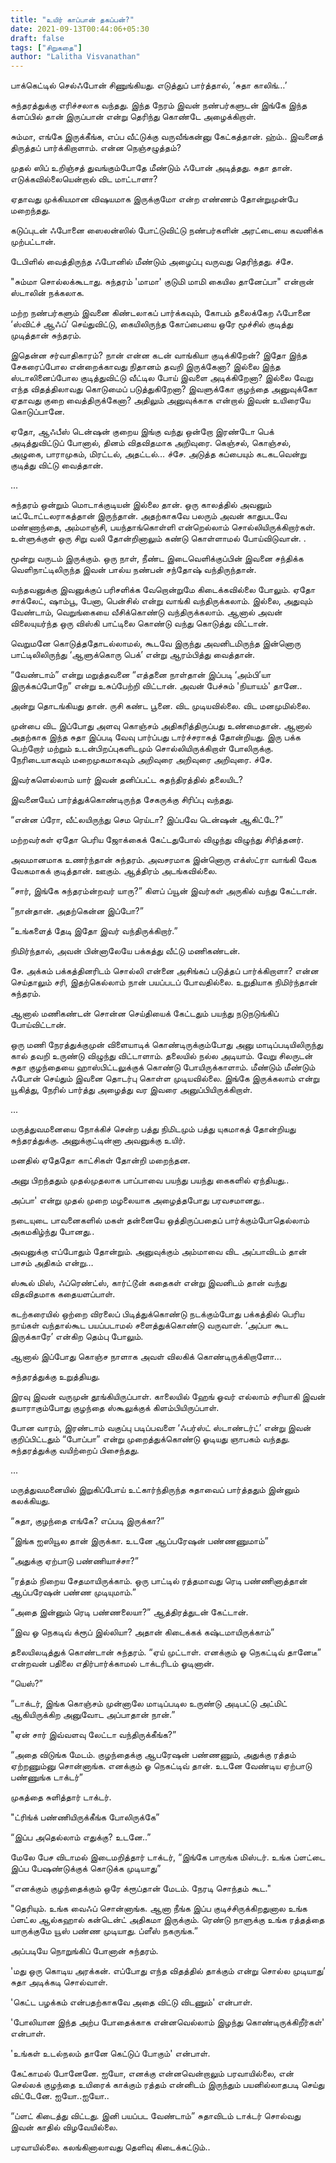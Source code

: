 ```yaml
---
title: "உயிர் காப்பான் தகப்பன்?"
date: 2021-09-13T00:44:06+05:30
draft: false
tags: ["சிறுகதை"]
author: "Lalitha Visvanathan"
---
```


பாக்கெட்டில் செல்ஃபோன் சிணுங்கியது. எடுத்துப் பார்த்தால், ‘சுதா காலிங்…’

சுந்தரத்துக்கு எரிச்சலாக வந்தது. இந்த நேரம் இவன் நண்பர்களுடன் இங்கே இந்த க்ளப்பில் தான் இருப்பான் என்று தெரிந்து கொண்டே அழைக்கிறாள். 

சும்மா, எங்கே இருக்கீங்க, எப்ப வீட்டுக்கு வருவீங்கன்னு கேட்கத்தான். ஹ்ம்.. இவனைத் திருத்தப் பார்க்கிறாளாம். என்ன நெஞ்சழுத்தம்?

முதல் ஸிப் உறிஞ்சத் துவங்கும்போதே மீண்டும் ஃபோன் அடித்தது. சுதா தான். எடுக்கவில்லையென்றால் விட மாட்டாளா? 

ஏதாவது முக்கியமான விஷயமாக இருக்குமோ என்ற எண்ணம் தோன்றுமுன்பே மறைந்தது. 

கடுப்புடன் ஃபோனை ஸைலன்ஸில் போட்டுவிட்டு  நண்பர்களின் அரட்டையை கவனிக்க முற்பட்டான்.

டேபிளில் வைத்திருந்த ஃபோனில் மீண்டும் அழைப்பு வருவது தெரிந்தது. ச்சே.

"சும்மா சொல்லக்கூடாது.  சுந்தரம் 'மாமா' குடுமி மாமி  கையில தானேப்பா" என்றான் ஸ்டாலின் நக்கலாக.

மற்ற  நண்பர்களும் இவனை கிண்டலாகப் பார்க்கவும், கோபம் தலைக்கேற ஃபோனை ‘ஸ்விட்ச் ஆஃப்’ செய்துவிட்டு, கையிலிருந்த கோப்பையை ஒரே மூச்சில் குடித்து முடித்தான் சுந்தரம்.  

இதென்ன சர்வாதிகாரம்? நான் என்ன கடன் வாங்கியா குடிக்கிறேன்? இதோ இந்த சேகரைப்போல என்றைக்காவது நிதானம் தவறி இருக்கேனா? இல்லை இந்த ஸ்டாலினைப்போல குடித்துவிட்டு வீட்டில போய் இவளை அடிக்கிறேனா? இல்லை வேறு எந்த விதத்திலாவது கொடுமைப் படுத்துகிறேனா? இவளுக்கோ குழந்தை அனுவுக்கோ ஏதாவது குறை வைத்திருக்கேனா? அதிலும் அனுவுக்காக என்றால் இவன் உயிரையே கொடுப்பானே.

ஏதோ, ஆஃபீஸ் டென்ஷன்   குறைய  இங்கு வந்து ஒன்றோ இரண்டோ பெக் அடித்துவிட்டுப் போனால், தினம் விதவிதமாக அறிவுரை. கெஞ்சல், கொஞ்சல், அழுகை, பாராமுகம், மிரட்டல், அதட்டல்…  ச்சே. அடுத்த கப்பையும் கடகடவென்று குடித்து விட்டு வைத்தான்.

...

       

சுந்தரம் ஒன்றும் மொடாக்குடியன் இல்லை தான். ஒரு காலத்தில் அவனும் டீட்டோட்டலராகத்தான் இருந்தான். அதற்காகவே பலரும் அவன் காதுபடவே மண்ணாந்தை, அம்மாஞ்சி, பயந்தாங்கொள்ளி என்றெல்லாம் சொல்லியிருக்கிறார்கள்.  உள்ளுக்குள் ஒரு சிறு வலி தோன்றினாலும் கண்டு கொள்ளாமல் போய்விடுவான். .

மூன்று வருடம் இருக்கும். ஒரு நாள், நீண்ட இடைவெளிக்குப்பின் இவனை சந்திக்க வெளிநாட்டிலிருந்த இவன் பால்ய நண்பன் சந்தோஷ் வந்திருந்தான். 

வந்தவனுக்கு இவனுக்குப் பரிசளிக்க வேறொன்றுமே கிடைக்கவில்லை போலும். ஏதோ சாக்லேட், ஷாம்பூ, பேனா, பென்சில் என்று வாங்கி வந்திருக்கலாம். இல்லை, அதுவும் வேண்டாம், வெறுங்கையை வீசிக்கொண்டு வந்திருக்கலாம். ஆனால் அவன் விலையுயர்ந்த ஒரு விஸ்கி பாட்டிலை கொண்டு வந்து கொடுத்து விட்டான். 

வெறுமனே கொடுத்ததோடல்லாமல், கூடவே இருந்து அவனிடமிருந்த இன்னொரு பாட்டிலிலிருந்து ‘ஆளுக்கொரு பெக்’ என்று ஆரம்பித்து வைத்தான்.

“வேண்டாம்” என்று மறுத்தவனை “எத்தனை நாள்தான் இப்படி ‘அம்பி’யா இருக்கப்போறே” என்று உசுப்பேற்றி விட்டான். அவன் பேச்சும் 'நியாயம்' தானே..

   

அன்று தொடங்கியது தான். ருசி கண்ட பூனை. விட முடியவில்லை. விட மனமுமில்லை. 

முன்பை விட இப்போது அளவு கொஞ்சம் அதிகரித்திருப்பது உண்மைதான். ஆனால் அதற்காக இந்த சுதா இப்படி வேவு பார்ப்பது டார்ச்சராகத் தோன்றியது. இரு பக்க பெற்றோர் மற்றும் உடன்பிறப்புகளிடமும் சொல்லியிருக்கிறாள் போலிருக்கு. நேரிடையாகவும் மறைமுகமாகவும் அறிவுரை அறிவுரை அறிவுரை. ச்சே.

இவர்களெல்லாம் யார் இவன் தனிப்பட்ட சுதந்திரத்தில் தலையிட?

இவனையேப் பார்த்துக்கொண்டிருந்த சேகருக்கு சிரிப்பு வந்தது. 

“என்ன ப்ரோ, வீட்லயிருந்து செம ரெய்டா? இப்பவே டென்ஷன் ஆகிட்டே?” 

மற்றவர்கள் ஏதோ பெரிய ஜோக்கைக் கேட்டதுபோல் விழுந்து விழுந்து சிரித்தனர்.

அவமானமாக உணர்ந்தான் சுந்தரம். அவசரமாக இன்னொரு எக்ஸ்ட்ரா வாங்கி வேக வேகமாகக் குடித்தான். ஊகும். ஆத்திரம் அடங்கவில்லை. 

“சார், இங்கே சுந்தரம்ன்றவர் யாரு?” கிளப் ப்யூன் இவர்கள் அருகில் வந்து கேட்டான்.

“நான்தான். அதற்கென்ன இப்போ?”

“உங்களைத் தேடி இதோ இவர் வந்திருக்கிறார்.”

நிமிர்ந்தால், அவன் பின்னாலேயே பக்கத்து வீட்டு மணிகண்டன். 

சே. அக்கம் பக்கத்தினரிடம் சொல்லி என்னை அசிங்கப் படுத்தப் பார்க்கிறாளா? என்ன செய்தாலும் சரி, இதற்கெல்லாம் நான் பயப்படப் போவதில்லை. உறுதியாக நிமிர்ந்தான் சுந்தரம்.

ஆனால் மணிகண்டன் சொன்ன செய்தியைக் கேட்டதும் பயந்து நடுநடுங்கிப் போய்விட்டான். 

ஒரு மணி நேரத்துக்குமுன் விளையாடிக் கொண்டிருக்கும்போது அனு மாடிப்படியிலிருந்து கால் தவறி உருண்டு விழுந்து விட்டாளாம். தலையில் நல்ல அடியாம். வேறு சிலருடன் சுதா குழந்தையை ஹாஸ்பிட்டலுக்குக் கொண்டு போயிருக்காளாம். மீண்டும் மீண்டும் ஃபோன் செய்தும் இவனை தொடர்பு கொள்ள முடியவில்லை. இங்கே இருக்கலாம் என்று யூகித்து, நேரில் பார்த்து அழைத்து வர இவரை அனுப்பியிருக்கிறாள். 

...

மருத்துவமனையை நோக்கிச் சென்ற பத்து நிமிடமும் பத்து யுகமாகத் தோன்றியது சுந்தரத்துக்கு. அனுக்குட்டின்னா அவனுக்கு உயிர். 

மனதில் ஏதேதோ காட்சிகள் தோன்றி மறைந்தன. 

அனு பிறந்ததும் முதல்முதலாக பாப்பாவை பயந்து பயந்து கைகளில் ஏந்தியது.. 

அப்பா' என்று முதல் முறை மழலையாக அழைத்தபோது பரவசமானது.. 

நடையுடை பாவனைகளில் மகள் தன்னையே ஒத்திருப்பதைப் பார்க்கும்போதெல்லாம் அகமகிழ்ந்து போனது..‌

அவனுக்கு எப்போதும் தோன்றும். அனுவுக்கும் அம்மாவை விட அப்பாவிடம் தான் பாசம் அதிகம் என்று…  

ஸ்கூல் மிஸ்,  ஃப்ரெண்ட்ஸ், கார்ட்டூன் கதைகள் என்று இவனிடம் தான் வந்து விதவிதமாக கதையளப்பாள். 

கடற்கரையில் ஒற்றை விரலைப் பிடித்துக்கொண்டு நடக்கும்போது பக்கத்தில் பெரிய நாய்கள்   வந்தால்கூட பயப்படாமல் சளைத்துக்கொண்டு வருவாள். ‘அப்பா கூட இருக்காரே’ என்கிற தெம்பு போலும்.

ஆனால் இப்போது கொஞ்ச நாளாக அவள் விலகிக் கொண்டிருக்கிறாளோ… 

சுந்தரத்துக்கு உறுத்தியது.  

இரவு இவன் வருமுன் தூங்கியிருப்பாள். காலையில் ஹேங் ஓவர் எல்லாம் சரியாகி இவன் தயாராகும்போது குழந்தை ஸ்கூலுக்குக் கிளம்பியிருப்பாள்.

போன வாரம், இரண்டாம் வகுப்பு படிப்பவளை ‘ஃபர்ஸ்ட் ஸ்டாண்டர்ட்’ என்று இவன் குறிப்பிட்டதும் “போப்பா” என்று முறைத்துக்கொண்டு ஓடியது ஞாபகம் வந்தது. சுந்தரத்துக்கு வயிற்றைப் பிசைந்தது.

...

மருத்துவமனையில் இறுகிப்போய் உட்கார்ந்திருந்த சுதாவைப் பார்த்ததும் இன்னும் கலக்கியது.

“சுதா, குழந்தை எங்கே? எப்படி இருக்கா?”

“இங்க ஐஸியூல தான் இருக்கா. உடனே ஆப்பரேஷன் பண்ணணுமாம்” 

“அதுக்கு ஏற்பாடு பண்ணியாச்சா?”

“ரத்தம் நிறைய சேதமாயிருக்காம். ஒரு பாட்டில் ரத்தமாவது ரெடி பண்ணினாத்தான் ஆப்பரேஷன் பண்ண முடியுமாம்.”

“அதை இன்னும் ரெடி பண்ணலையா?” ஆத்திரத்துடன் கேட்டான்.

“இவ ஓ நெகடிவ் க்ரூப் இல்லியா? அதான் கிடைக்கக் கஷ்டமாயிருக்காம்”

தலையிலடித்துக் கொண்டான் சுந்தரம். “ஏய் முட்டாள். எனக்கும் ஓ நெகட்டிவ் தானேடீ” என்றவன் பதிலை எதிர்பார்க்காமல் டாக்டரிடம் ஓடினான்.



“யெஸ்?”

“டாக்டர், இங்க கொஞ்சம் முன்னாலே மாடிப்படில உருண்டு அடிபட்டு அட்மிட் ஆகியிருக்கிற அனுவோட அப்பாதான் நான்.”

"ஏன் சார் இவ்வளவு லேட்டா வந்திருக்கீங்க?”

“அதை விடுங்க மேடம். குழந்தைக்கு ஆபரேஷன் பண்ணணும், அதுக்கு ரத்தம் ஏற்றணும்னு சொன்னாங்க. எனக்கும் ஓ நெகட்டிவ் தான். உடனே வேண்டிய ஏற்பாடு பண்ணுங்க டாக்டர்”

முகத்தை சுளித்தார் டாக்டர். 

"ட்ரிங்க் பண்ணியிருக்கீங்க போலிருக்கே”

“இப்ப அதெல்லாம் எதுக்கு? உடனே..”

மேலே பேச விடாமல் இடைமறித்தார் டாக்டர், “இங்கே பாருங்க மிஸ்டர். உங்க ப்ளட்டை இப்ப பேஷண்டுக்குக் கொடுக்க முடியாது”

“எனக்கும் குழந்தைக்கும் ஒரே க்ரூப்தான் மேடம். நேரடி சொந்தம் கூட."

"தெரியும். உங்க வைஃப் சொன்னாங்க. ஆனா நீங்க இப்ப குடிச்சிருக்கிறதுனால உங்க ப்ளட்ல ஆல்கஹால் கன்டென்ட் அதிகமா இருக்கும். ரெண்டு நாளுக்கு உங்க ரத்தத்தை யாருக்குமே யூஸ் பண்ண முடியாது. ப்ளீஸ் நகருங்க.” 

அப்படியே நொறுங்கிப் போனான் சுந்தரம்.

'மது ஒரு கொடிய அரக்கன். எப்போது எந்த விதத்தில் தாக்கும் என்று சொல்ல முடியாது’ சுதா அடிக்கடி சொல்வாள். 

'கெட்ட பழக்கம் என்பதற்காகவே அதை விட்டு விடணும்' என்பாள்.

'போலியான இந்த அற்ப போதைக்காக என்னவெல்லாம் இழந்து கொண்டிருக்கிறீர்கள்' என்பாள்.

'உங்கள் உடல்நலம் தானே கெட்டுப் போகும்' என்பாள். 

கேட்காமல் போனேனே. ஐயோ, எனக்கு என்னவென்றாலும் பரவாயில்லை, என் செல்லக் குழந்தை உயிரைக் காக்கும் ரத்தம் என்னிடம் இருந்தும் பயனில்லாதபடி செய்து விட்டேனே. ஐயோ..ஐயோ..



“ப்ளட் கிடைத்து விட்டது. இனி பயப்பட வேண்டாம்” சுதாவிடம் டாக்டர் சொல்வது இவன் காதில்  விழவேயில்லை. 

பரவாயில்லை. கலங்கினாலாவது  தெளிவு கிடைக்கட்டும்..